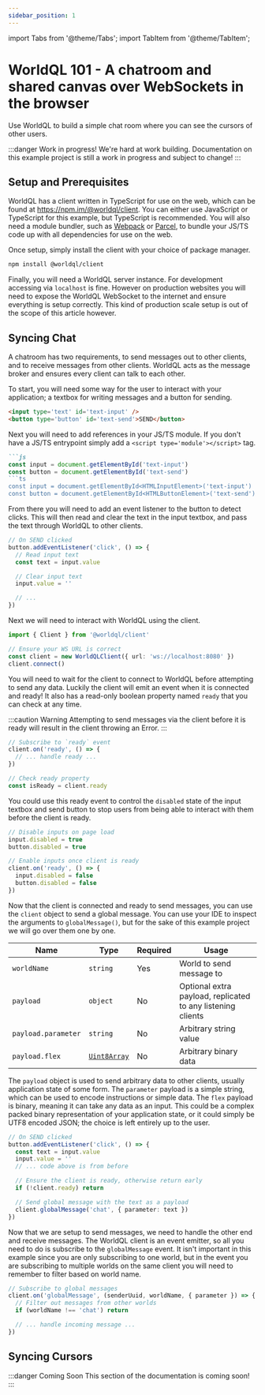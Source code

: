 ```yaml
---
sidebar_position: 1
---
```

import Tabs from '@theme/Tabs';
import TabItem from '@theme/TabItem';

# WorldQL 101 - A chatroom and shared canvas over WebSockets in the browser

Use WorldQL to build a simple chat room where you can see the cursors of other users.

:::danger Work in progress!
We're hard at work building. Documentation on this example project is still a work in progress and subject to change!
:::

## Setup and Prerequisites
WorldQL has a client written in TypeScript for use on the web, which can be found at https://npm.im/@worldql/client.
You can either use JavaScript or TypeScript for this example, but TypeScript is recommended. You will also need a
module bundler, such as [Webpack](https://webpack.js.org/) or [Parcel](https://parceljs.org/), to bundle your JS/TS
code up with all dependencies for use on the web.

Once setup, simply install the client with your choice of package manager.
```bash npm2yarn
npm install @worldql/client
```

Finally, you will need a WorldQL server instance. For development accessing via `localhost` is fine. However on production websites
you will need to expose the WorldQL WebSocket to the internet and ensure everything is setup correctly. This kind of production
scale setup is out of the scope of this article however.

## Syncing Chat
A chatroom has two requirements, to send messages out to other clients, and to receive messages from other clients. WorldQL acts as
the message broker and ensures every client can talk to each other.

To start, you will need some way for the user to interact with your application; a textbox for writing messages and a button for sending.
```html
<input type='text' id='text-input' />
<button type='button' id='text-send'>SEND</button>
```

Next you will need to add references in your JS/TS module. If you don't have a JS/TS entrypoint simply add a
`<script type='module'></script>` tag.

```md codetabs
```js
const input = document.getElementById('text-input')
const button = document.getElementById('text-send')
```ts
const input = document.getElementById<HTMLInputElement>('text-input')
const button = document.getElementById<HTMLButtonElement>('text-send')
```

From there you will need to add an event listener to the button to detect clicks. This will then read and clear the text in the input
textbox, and pass the text through WorldQL to other clients.
```ts
// On SEND clicked
button.addEventListener('click', () => {
  // Read input text
  const text = input.value

  // Clear input text
  input.value = ''

  // ...
})
```

Next we will need to interact with WorldQL using the client.
```ts
import { Client } from '@worldql/client'

// Ensure your WS URL is correct
const client = new WorldQLClient({ url: 'ws://localhost:8080' })
client.connect()
```

You will need to wait for the client to connect to WorldQL before attempting to send any data. Luckily the client will emit an event
when it is connected and ready! It also has a read-only boolean property named `ready` that you can check at any time.

:::caution Warning
Attempting to send messages via the client before it is ready will result in the client throwing an Error.
:::

```ts
// Subscribe to `ready` event
client.on('ready', () => {
  // ... handle ready ...
})

// Check ready property
const isReady = client.ready
```

You could use this ready event to control the `disabled` state of the input textbox and send button to stop users from being able
to interact with them before the client is ready.

```ts
// Disable inputs on page load
input.disabled = true
button.disabled = true

// Enable inputs once client is ready
client.on('ready', () => {
  input.disabled = false
  button.disabled = false
})
```

Now that the client is connected and ready to send messages, you can use the `client` object to send a global message. You can use
your IDE to inspect the arguments to `globalMessage()`, but for the sake of this example project we will go over them one by one.

| Name | Type | Required | Usage |
| - | - | - | - |
| `worldName` | `string` | Yes | World to send message to |
| `payload` | `object` | No | Optional extra payload, replicated to any listening clients |
| `payload.parameter` | `string` | No | Arbitrary string value |
| `payload.flex` | [`Uint8Array`](https://developer.mozilla.org/en-US/docs/Web/JavaScript/Reference/Global_Objects/Uint8Array) | No | Arbitrary binary data |

The `payload` object is used to send arbitrary data to other clients, usually application state of some form. The `parameter`
payload is a simple string, which can be used to encode instructions or simple data. The `flex` payload is binary, meaning it
can take any data as an input. This could be a complex packed binary representation of your application state, or it could simply
be UTF8 encoded JSON; the choice is left entirely up to the user.

```ts
// On SEND clicked
button.addEventListener('click', () => {
  const text = input.value
  input.value = ''
  // ... code above is from before

  // Ensure the client is ready, otherwise return early
  if (!client.ready) return

  // Send global message with the text as a payload
  client.globalMessage('chat', { parameter: text })
})
```

<!-- TODO: Subscribe to world -->

Now that we are setup to send messages, we need to handle the other end and receive messages. The WorldQL client is an event emitter, so
all you need to do is subscribe to the `globalMessage` event. It isn't important in this example since you are only subscribing to one
world, but in the event you are subscribing to multiple worlds on the same client you will need to remember to filter based on world name.

```ts
// Subscribe to global messages
client.on('globalMessage', (senderUuid, worldName, { parameter }) => {
  // Filter out messages from other worlds
  if (worldName !== 'chat') return

  // ... handle incoming message ...
})
```

## Syncing Cursors
:::danger Coming Soon
This section of the documentation is coming soon!
:::

<!-- ## Example Project -->
<!-- TODO: Link src and hosted version of React example project -->
